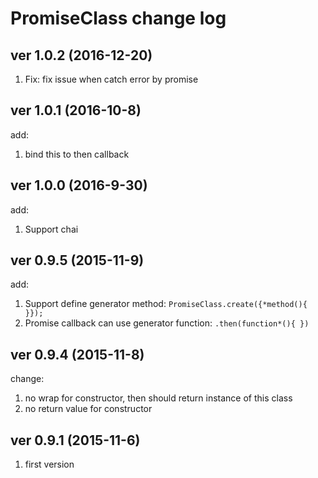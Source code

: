 PromiseClass change log
====================

## ver 1.0.2 (2016-12-20)

1. Fix: fix issue when catch error by promise

## ver 1.0.1 (2016-10-8)

add:

1. bind this to then callback

## ver 1.0.0 (2016-9-30)

add:

1. Support chai

## ver 0.9.5 (2015-11-9)

add:

1. Support define generator method: `PromiseClass.create({*method(){ }});`
2. Promise callback can use generator function: `.then(function*(){ })`

## ver 0.9.4 (2015-11-8)

change:

1. no wrap for constructor, then should return instance of this class
2. no return value for constructor

## ver 0.9.1 (2015-11-6)

1. first version
